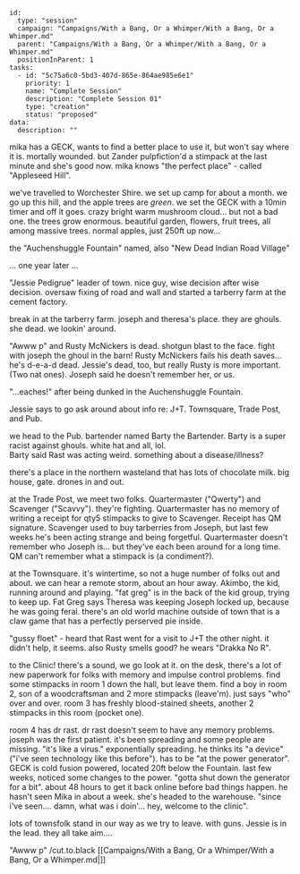 
```RpgManager4
id: 
  type: "session"
  campaign: "Campaigns/With a Bang, Or a Whimper/With a Bang, Or a Whimper.md"
  parent: "Campaigns/With a Bang, Or a Whimper/With a Bang, Or a Whimper.md"
  positionInParent: 1
tasks: 
  - id: "5c75a6c0-5bd3-407d-865e-864ae985e6e1"
    priority: 1
    name: "Complete Session"
    description: "Complete Session 01"
    type: "creation"
    status: "proposed"
data: 
  description: ""
```


mika has a GECK, wants to find a better place to use it, but won't say where it is.  mortally wounded.  but Zander pulpfiction'd a stimpack at the last minute and she's good now.  mika knows "the perfect place" - called "Appleseed Hill".

we've travelled to Worchester Shire.  we set up camp for about a month.  we go up this hill, and the apple trees are _green_.  we set the GECK with a 10min timer and off it goes.  crazy bright warm mushroom cloud... but not a bad one.  the trees grow enormous.  beautiful garden, flowers, fruit trees, all among massive trees.  normal apples, just 250ft up now...

the "Auchenshuggle Fountain" named, also "New Dead Indian Road Village"

... one year later ...

"Jessie Pedigrue" leader of town.  nice guy, wise decision after wise decision. oversaw fixing of road and wall and started a tarberry farm at the cement factory.  

break in at the tarberry farm.  joseph and theresa's place.  they are ghouls.  she dead.  we lookin' around.

"Awww p" and Rusty McNickers is dead.  shotgun blast to the face.  fight with joseph the ghoul in the barn!  Rusty McNickers fails his death saves...  he's d-e-a-d dead.  Jessie's dead, too, but really Rusty is more important.  (Two nat ones).  Joseph said he doesn't remember her, or us.

"...eaches!" after being dunked in the Auchenshuggle Fountain.

 Jessie says to go ask around about info re: J+T.  Townsquare, Trade Post, and Pub.

we head to the Pub.  bartender named Barty the Bartender.  Barty is a super racist against ghouls.  white hat and all, lol.  
Barty said Rast was acting weird.  something about a disease/illness?  

there's a place in the northern wasteland that has lots of chocolate milk.  big house, gate.  drones in and out.

at the Trade Post, we meet two folks.  Quartermaster ("Qwerty") and Scavenger ("Scavvy").  they're fighting.  Quartermaster has no memory of writing a receipt for qty5 stimpacks to give to Scavenger.  Receipt has QM signature.  Scavenger used to buy tarberries from Joseph, but last few weeks he's been acting strange and being forgetful.  Quartermaster doesn't remember who Joseph is... but they've each been around for a long time.  QM can't remember what a stimpack is (a condiment?). 

at the Townsquare.  it's wintertime, so not a huge number of folks out and about.  we can hear a remote storm, about an hour away.  Akimbo, the kid, running around and playing.  "fat greg" is in the back of the kid group, trying to keep up.  Fat Greg says Theresa was keeping Joseph locked up, because he was going feral.  there's an old world machine outside of town that is a claw game that has a perfectly perserved pie inside.

"gussy floet" - heard that Rast went for a visit to J+T the other night.  it didn't help, it seems.  also Rusty smells good?  he wears "Drakka No R".

to the Clinic!  there's a sound, we go look at it.  on the desk, there's a lot of new paperwork for folks with memory and impulse control problems.  find some stimpacks in room 1 down the hall, but leave them.  find a boy in room 2, son of a woodcraftsman and 2 more stimpacks (leave'm).  just says "who" over and over.  room 3 has freshly blood-stained sheets, another 2 stimpacks in this room (pocket one).  

room 4 has dr rast.  dr rast doesn't seem to have any memory problems.  joseph was the first patient. it's been spreading and some people are missing.  "it's like a virus."  exponentially spreading.  he thinks its "a device" ("i've seen technology like this before").  has to be "at the power generator".  GECK is cold fusion powered, located 20ft below the Fountain.  last few weeks, noticed some changes to the power.  "gotta shut down the generator for a bit".  about 48 hours to get it back online before bad things happen.   he hasn't seen Mika in about a week.  she's headed to the warehouse.  "since i've seen.... damn, what was i doin'...  hey, welcome to the clinic".

lots of townsfolk stand in our way as we try to leave.  with guns.  Jessie is in the lead.  they all take aim....

"Awww p" /cut.to.black
[[Campaigns/With a Bang, Or a Whimper/With a Bang, Or a Whimper.md|]]